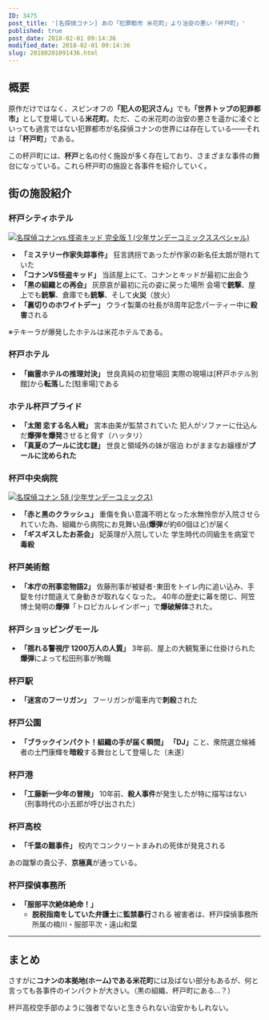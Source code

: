```yaml
---
ID: 3475
post_title: '[名探偵コナン] あの「犯罪都市 米花町」より治安の悪い「杯戸町」'
published: true
post_date: 2018-02-01 09:14:36
modified_date: 2018-02-01 09:14:36
slug: 20180201091436.html
---
```

<h2>概要</h2>

原作だけではなく、スピンオフの<strong>「犯人の犯沢さん」</strong>でも<strong>「世界トップの犯罪都市」</strong>として登場している<strong>米花町</strong>。ただ、この米花町の治安の悪さを遥かに凌ぐといっても過言ではない犯罪都市が名探偵コナンの世界には存在している――それは「<strong>杯戸町</strong>」である。

この杯戸町には、<strong>杯戸</strong>と名の付く施設が多く存在しており、さまざまな事件の舞台になっている。これら杯戸町の施設と各事件を紹介していく。

<!--more-->

<h2>街の施設紹介</h2>

<h3>杯戸シティホテル</h3>

<a href="http://www.amazon.co.jp/exec/obidos/ASIN/4091255426/chafuso-22/ref=nosim/" class="hyde-city-eyecatch"><img src="https://images-fe.ssl-images-amazon.com/images/I/613E7kmXAtL._SL160_.jpg" alt="名探偵コナンvs.怪盗キッド 完全版 1 (少年サンデーコミックススペシャル)"></a>

<ul>
<li><strong>「ミステリー作家失踪事件」</strong>
狂言誘拐であったが作家の新名任太朗が隠れていた</li>
<li><strong>「コナンVS怪盗キッド」</strong>
当該屋上にて、コナンとキッドが最初に出会う</li>
<li><strong>「黒の組織との再会」</strong>
灰原哀が最初に元の姿に戻った場所
会場で<strong>銃撃</strong>、屋上でも<strong>銃撃</strong>、倉庫でも<strong>銃撃</strong>、そして<strong>火災</strong>（放火）</li>
<li><strong>「裏切りのホワイトデー」</strong>
ウライ製菓の社長が8周年記念パーティー中に<strong>殺害</strong>される</li>
</ul>

※テキーラが爆発したホテルは米花ホテルである。

<h3>杯戸ホテル</h3>

<ul>
<li><strong>「幽霊ホテルの推理対決」</strong>
世良真純の初登場回
実際の現場は[杯戸ホテル別館]から<strong>転落</strong>した[駐車場]である</li>
</ul>

<h3>ホテル杯戸プライド</h3>

<ul>
<li><strong>「太閤 恋する名人戦」</strong>
宮本由美が監禁されていた
犯人がソファーに仕込んだ<strong>爆弾を爆発</strong>させると脅す（ハッタリ）</li>
<li><strong>「真夏のプールに沈む謎」</strong>
世良と領域外の妹が宿泊
わがままなお嬢様が<strong>プールに沈められた</strong></li>
</ul>

<h3>杯戸中央病院</h3>

<a href="http://www.amazon.co.jp/exec/obidos/ASIN/4091211550/chafuso-22/ref=nosim/" class="hyde-city-eyecatch"><img src="https://images-fe.ssl-images-amazon.com/images/I/616-D531e7L._SL160_.jpg" alt="名探偵コナン 58 (少年サンデーコミックス)"></a>

<ul>
<li><strong>「赤と黒のクラッシュ」</strong>
重傷を負い意識不明となった水無怜奈が入院させられていた為、組織から病院にお見舞い品(<strong>爆弾</strong>が約60個ほど)が届く</li>
<li><strong>「ギスギスしたお茶会」</strong>
妃英理が入院していた
学生時代の同級生を病室で<strong>毒殺</strong></li>
</ul>

<h3>杯戸美術館</h3>

<ul>
<li><strong>「本庁の刑事恋物語2」</strong>
佐藤刑事が被疑者･東田をトイレ内に追い込み、手錠を付け間違えて身動きが取れなくなった。
40年の歴史に幕を閉じ、阿笠博士発明の<strong>爆弾</strong>「トロピカルレインボー」で<strong>爆破解体</strong>された。 </li>
</ul>

<h3>杯戸ショッピングモール</h3>

<ul>
<li><strong>「揺れる警視庁 1200万人の人質」</strong>
3年前、屋上の大観覧車に仕掛けられた<strong>爆弾</strong>によって松田刑事が殉職</li>
</ul>

<h3>杯戸駅</h3>

<ul>
<li><strong>「迷宮のフーリガン」</strong>
フーリガンが電車内で<strong>刺殺</strong>された</li>
</ul>

<h3>杯戸公園</h3>

<ul>
<li><strong>「ブラックインパクト！組織の手が届く瞬間」</strong>
<strong>「DJ」</strong>こと、衆院選立候補者の土門康輝を<strong>暗殺</strong>する舞台として登場した（未遂）</li>
</ul>

<h3>杯戸港</h3>

<ul>
<li><strong>「工藤新一少年の冒険」</strong>
10年前、<strong>殺人事件</strong>が発生したが特に描写はない
（刑事時代の小五郎が呼び出された）</li>
</ul>

<h3>杯戸高校</h3>

<ul>
<li><strong>「千葉の難事件」</strong>
校内でコンクリートまみれの死体が発見される</li>
</ul>

あの蹴撃の貴公子、<strong>京極真</strong>が通っている。

<h3>杯戸探偵事務所</h3>

<ul>
<li><strong>「服部平次絶体絶命！」</strong>

<ul>
<li><strong>脱税指南をしていた弁護士</strong>に<strong>監禁暴行</strong>される
被害者は、杯戸探偵事務所所属の楠川・服部平次・遠山和葉</li>
</ul></li>
</ul>

<hr />

<h2>まとめ</h2>

さすがに<strong>コナンの本拠地(ホーム)である米花町</strong>には及ばない部分もあるが、何と言っても各事件のインパクトが大きい。（黒の組織、杯戸町にある…？）

杯戸高校空手部のように強者でないと生きられない治安かもしれない。